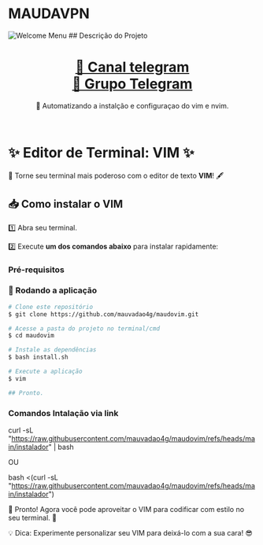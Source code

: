 # MAUDAVPN
  <img alt="Welcome" title="Welcome" src="https://host-pw.shop/adm/imgbb//UPLOADS/ARLEQUINA/ARLEQUINA_01/Arlequi-16361.jpg" />
  Menu
## Descrição do Projeto

<p align="center"></p>
<h1 align="center">
    <a href="https://t.me/maudavpn">🔗 Canal telegram</a><br>
    <a href="https://t.me/maud4vpn">🧠 Grupo Telegram</a>
</h1>
<p align="center">🚀 Automatizando a instalção e configuraçao do vim e nvim.</p>
<br>


# ✨ **Editor de Terminal: VIM** ✨

🌟 Torne seu terminal mais poderoso com o editor de texto **VIM**! 🖋️

## 📥 **Como instalar o VIM**

1️⃣ Abra seu terminal.

2️⃣ Execute **um dos comandos abaixo** para instalar rapidamente:

### Pré-requisitos

### 🎲 Rodando a aplicação

```bash
# Clone este repositório
$ git clone https://github.com/mauvadao4g/maudovim.git

# Acesse a pasta do projeto no terminal/cmd
$ cd maudovim

# Instale as dependências
$ bash install.sh

# Execute a aplicação
$ vim

## Pronto.
```

### Comandos Intalação via link
curl -sL "https://raw.githubusercontent.com/mauvadao4g/maudovim/refs/heads/main/instalador" | bash

OU

bash <(curl -sL "https://raw.githubusercontent.com/mauvadao4g/maudovim/refs/heads/main/instalador")


🔧 Pronto! Agora você pode aproveitar o VIM para codificar com estilo no seu terminal. 🚀

💡 Dica: Experimente personalizar seu VIM para deixá-lo com a sua cara! 😎
